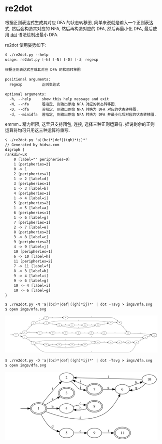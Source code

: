 # re2dot

根据正则表达式生成其对应 DFA 的状态转移图, 简单来说就是输入一个正则表达式, 然后会构造其对应的 NFA, 然后再构造对应的 DFA, 然后再最小化 DFA, 最后使用 [dot](http://graphviz.org) 语法绘制出最小 DFA. 

re2dot 使用姿势如下:

```
$ ./re2dot.py --help
usage: re2dot.py [-h] [-N] [-D] [-d] regexp

根据正则表达式生成其对应 DFA 的状态转移图

positional arguments:
  regexp         正则表达式

optional arguments:
  -h, --help     show this help message and exit
  -N, --nfa      若指定, 则输出原始 NFA 对应的状态转移图.
  -D, --dfa      若指定, 则输出原始 NFA 转换为 DFA 对应的状态转移图.
  -d, --minidfa  若指定, 则输出原始 NFA 转换为 DFA 并最小化后对应的状态转移图.
```

emmm.. 精力所限, 这里只支持闭包, 连接, 选择三种正则运算符. 据说剩余的正则运算符均可只用这三种运算符重写. 

```
$ ./re2dot.py 'a|(bc)*|def|((gh)*ij)*'
// Generated by hidva.com
digraph {
rankdir=LR
	0 [label="" peripheries=0]
	1 [peripheries=2]
	0 -> 1
	2 [peripheries=1]
	1 -> 2 [label=d]
	3 [peripheries=1]
	1 -> 3 [label=b]
	4 [peripheries=1]
	1 -> 4 [label=i]
	5 [peripheries=2]
	1 -> 5 [label=a]
	6 [peripheries=1]
	1 -> 6 [label=g]
	7 [peripheries=1]
	2 -> 7 [label=e]
	8 [peripheries=2]
	3 -> 8 [label=c]
	9 [peripheries=2]
	4 -> 9 [label=j]
	10 [peripheries=1]
	6 -> 10 [label=h]
	11 [peripheries=2]
	7 -> 11 [label=f]
	8 -> 3 [label=b]
	9 -> 4 [label=i]
	9 -> 6 [label=g]
	10 -> 4 [label=i]
	10 -> 6 [label=g]
}
```

```
$ ./re2dot.py -N 'a|(bc)*|def|((gh)*ij)*' | dot -Tsvg > imgs/nfa.svg
$ open imgs/nfa.svg
```

![abc](https://github.com/hidva/re2dot/blob/master/imgs/nfa.svg)

```
$ ./re2dot.py -D 'a|(bc)*|def|((gh)*ij)*' | dot -Tsvg > imgs/dfa.svg
$ open imgs/dfa.svg
```

![abc](https://github.com/hidva/re2dot/blob/master/imgs/dfa.svg)
